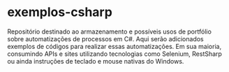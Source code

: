 # exemplos-csharp
Repositório destinado ao armazenamento e possíveis usos de portfólio sobre automatizações de processos em C#.
Aqui serão adicionados exemplos de códigos para realizar essas automatizações. 
Em sua maioria, consumindo APIs e sites utilizando tecnologias como Selenium, RestSharp ou ainda instruções de teclado e mouse nativas do Windows.
